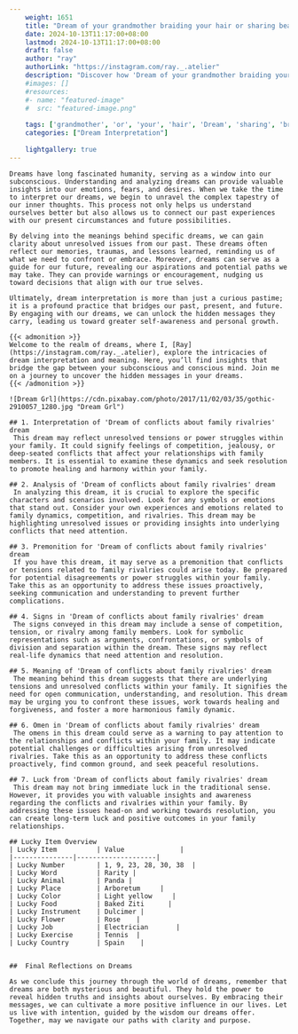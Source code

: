 ```yaml
---
    weight: 1651
    title: "Dream of your grandmother braiding your hair or sharing beauty tips."  # Assuming 'title' column exists
    date: 2024-10-13T11:17:00+08:00
    lastmod: 2024-10-13T11:17:00+08:00
    draft: false
    author: "ray"
    authorLink: "https://instagram.com/ray._.atelier"
    description: "Discover how 'Dream of your grandmother braiding your hair or sharing beauty tips.' can interpret your future and uncover its significant meanings in your life."
    #images: []
    #resources:
    #- name: "featured-image"
    #  src: "featured-image.png"
    
    tags: ['grandmother', 'or', 'your', 'hair', 'Dream', 'sharing', 'braiding', 'of', 'beauty', 'tips.']
    categories: ["Dream Interpretation"]
    
    lightgallery: true
---
```

    
    Dreams have long fascinated humanity, serving as a window into our subconscious. Understanding and analyzing dreams can provide valuable insights into our emotions, fears, and desires. When we take the time to interpret our dreams, we begin to unravel the complex tapestry of our inner thoughts. This process not only helps us understand ourselves better but also allows us to connect our past experiences with our present circumstances and future possibilities.
    
    By delving into the meanings behind specific dreams, we can gain clarity about unresolved issues from our past. These dreams often reflect our memories, traumas, and lessons learned, reminding us of what we need to confront or embrace. Moreover, dreams can serve as a guide for our future, revealing our aspirations and potential paths we may take. They can provide warnings or encouragement, nudging us toward decisions that align with our true selves.
    
    Ultimately, dream interpretation is more than just a curious pastime; it is a profound practice that bridges our past, present, and future. By engaging with our dreams, we can unlock the hidden messages they carry, leading us toward greater self-awareness and personal growth.
    
    {{< admonition >}}
    Welcome to the realm of dreams, where I, [Ray](https://instagram.com/ray._.atelier), explore the intricacies of dream interpretation and meaning. Here, you’ll find insights that bridge the gap between your subconscious and conscious mind. Join me on a journey to uncover the hidden messages in your dreams.
    {{< /admonition >}}
    
    ![Dream Grl](https://cdn.pixabay.com/photo/2017/11/02/03/35/gothic-2910057_1280.jpg "Dream Grl")
    
    ## 1. Interpretation of 'Dream of conflicts about family rivalries' dream
     This dream may reflect unresolved tensions or power struggles within your family. It could signify feelings of competition, jealousy, or deep-seated conflicts that affect your relationships with family members. It is essential to examine these dynamics and seek resolution to promote healing and harmony within your family.
    
    ## 2. Analysis of 'Dream of conflicts about family rivalries' dream
     In analyzing this dream, it is crucial to explore the specific characters and scenarios involved. Look for any symbols or emotions that stand out. Consider your own experiences and emotions related to family dynamics, competition, and rivalries. This dream may be highlighting unresolved issues or providing insights into underlying conflicts that need attention.
    
    ## 3. Premonition for 'Dream of conflicts about family rivalries' dream
     If you have this dream, it may serve as a premonition that conflicts or tensions related to family rivalries could arise today. Be prepared for potential disagreements or power struggles within your family. Take this as an opportunity to address these issues proactively, seeking communication and understanding to prevent further complications.
    
    ## 4. Signs in 'Dream of conflicts about family rivalries' dream
     The signs conveyed in this dream may include a sense of competition, tension, or rivalry among family members. Look for symbolic representations such as arguments, confrontations, or symbols of division and separation within the dream. These signs may reflect real-life dynamics that need attention and resolution.
    
    ## 5. Meaning of 'Dream of conflicts about family rivalries' dream
     The meaning behind this dream suggests that there are underlying tensions and unresolved conflicts within your family. It signifies the need for open communication, understanding, and resolution. This dream may be urging you to confront these issues, work towards healing and forgiveness, and foster a more harmonious family dynamic.
    
    ## 6. Omen in 'Dream of conflicts about family rivalries' dream
     The omens in this dream could serve as a warning to pay attention to the relationships and conflicts within your family. It may indicate potential challenges or difficulties arising from unresolved rivalries. Take this as an opportunity to address these conflicts proactively, find common ground, and seek peaceful resolutions.
    
    ## 7. Luck from 'Dream of conflicts about family rivalries' dream
     This dream may not bring immediate luck in the traditional sense. However, it provides you with valuable insights and awareness regarding the conflicts and rivalries within your family. By addressing these issues head-on and working towards resolution, you can create long-term luck and positive outcomes in your family relationships.
    
    ## Lucky Item Overview
    | Lucky Item          | Value              |
    |---------------|--------------------|
    | Lucky Number        | 1, 9, 23, 28, 30, 38  |
    | Lucky Word          | Rarity |
    | Lucky Animal        | Panda |
    | Lucky Place         | Arboretum     |
    | Lucky Color         | Light yellow     |
    | Lucky Food          | Baked Ziti      |
    | Lucky Instrument    | Dulcimer |
    | Lucky Flower        | Rose    |
    | Lucky Job           | Electrician       |
    | Lucky Exercise      | Tennis  |
    | Lucky Country       | Spain    |
    
    
    ##  Final Reflections on Dreams
    
    As we conclude this journey through the world of dreams, remember that dreams are both mysterious and beautiful. They hold the power to reveal hidden truths and insights about ourselves. By embracing their messages, we can cultivate a more positive influence in our lives. Let us live with intention, guided by the wisdom our dreams offer. Together, may we navigate our paths with clarity and purpose.
    